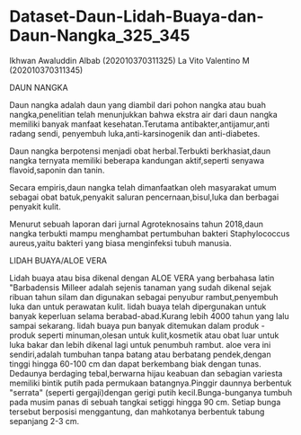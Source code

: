 # Dataset-Daun-Lidah-Buaya-dan-Daun-Nangka_325_345

Ikhwan Awaluddin Albab (202010370311325)
La Vito Valentino M (202010370311345)

DAUN NANGKA

Daun nangka adalah daun yang diambil dari pohon nangka
atau buah nangka,penelitian telah menunjukkan bahwa ekstra air dari daun nangka
memiliki banyak manfaat kesehatan.Terutama antibakter,antijamur,anti radang sendi,
penyembuh luka,anti-karsinogenik dan anti-diabetes.

Daun nangka berpotensi menjadi obat herbal.Terbukti berkhasiat,daun nangka
ternyata memiliki beberapa kandungan aktif,seperti senyawa flavoid,saponin dan tanin.

Secara empiris,daun nangka telah dimanfaatkan oleh masyarakat umum sebagai obat batuk,penyakit saluran pencernaan,bisul,luka
dan berbagai penyakit kulit.

Menurut sebuah laporan dari jurnal Agroteknosains tahun 2018,daun nangka terbukti mampu menghambat pertumbuhan
bakteri Staphylococcus aureus,yaitu bakteri yang biasa menginfeksi tubuh manusia.


LIDAH BUAYA/ALOE VERA

Lidah buaya atau bisa dikenal dengan ALOE VERA yang berbahasa latin "Barbadensis Milleer adalah sejenis tanaman yang sudah dikenal sejak ribuan tahun silam dan digunakan sebagai penyubur rambut,penyembuh luka dan untuk perawatan kulit.
lidah buaya telah dipergunakan untuk banyak keperluan selama berabad-abad.Kurang lebih 4000 tahun yang lalu sampai sekarang.
lidah buaya pun banyak ditemukan dalam produk - produk seperti minuman,olesan untuk kulit,kosmetik atau obat luar untuk luka bakar dan lebih dikenal lagi untuk penumbuh rambut.
aloe vera ini sendiri,adalah tumbuhan tanpa batang atau berbatang pendek,dengan tinggi hingga 60-100 cm dan dapat berkembang biak dengan tunas.
Dedaunya berdaging tebal,berwarna hijau keabuan dan sebagian variesta memiliki bintik putih pada permukaan batangnya.Pinggir daunnya berbentuk "serrata"
(seperti gergaji)dengan gerigi putih kecil.Bunga-bunganya tumbuh pada musim panas di sebuah tangkai setiggi hingga 90 cm. Setiap bunga tersebut berposisi menggantung,
dan mahkotanya berbentuk tabung sepanjang 2-3 cm.

